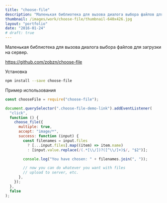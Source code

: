 ```yaml
---
title: "choose-file"
description: "Маленькая библиотека для вызова диалога выбора файлов для загрузки на сервер"
thumbnail: /images/work/choose-file/thumbnail-640x426.jpg
layout: "portfolio"
date: "2016-01-24"
# draft: true
---
```


Маленькая библиотека для вызова диалога выбора файлов для загрузки на сервер.

https://github.com/zobzn/choose-file

Установка

```bash
npm install --save choose-file
```

Пример использования

```javascript
const chooseFile = require("choose-file");

document.querySelector(".choose-file-demo-link").addEventListener(
  "click",
  function () {
    choose_file({
      multiple: true,
      accept: "image/*",
      success: function (input) {
        const filenames = input.files
          ? [...input.files].map((item) => item.name)
          : [input.value.replace(/(.*[\\/])?([^\\/]+)$/, "$2")];

        console.log("You have chosen: " + filenames.join(", "));

        // now you can do whatever you want with files
        // upload to server, etc.
      },
    });
  },
  false
);
```
